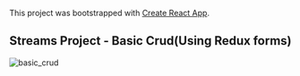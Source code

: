 This project was bootstrapped with [Create React App](https://github.com/facebook/create-react-app).

## Streams Project - Basic Crud(Using Redux forms)

![basic_crud](https://user-images.githubusercontent.com/22157328/85954726-157dfd00-b997-11ea-9b3b-8d66d26fe835.gif)
